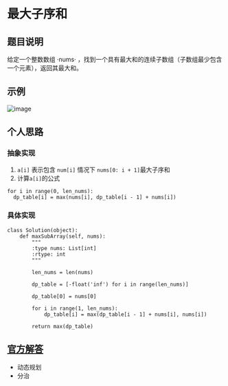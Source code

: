 # 最大子序和

## 题目说明
给定一个整数数组 ·nums· ，找到一个具有最大和的连续子数组（子数组最少包含一个元素），返回其最大和。
## 示例
![image](https://user-images.githubusercontent.com/21255807/115876605-21343600-a479-11eb-879f-27919bdde183.png)

## 个人思路
### 抽象实现
1. `a[i]` 表示包含 `num[i]` 情况下 `nums[0: i + 1]`最大子序和
2. 计算`a[i]`的公式
```
for i in range(0, len_nums):
  dp_table[i] = max(nums[i], dp_table[i - 1] + nums[i])
```
### 具体实现
```
class Solution(object):
    def maxSubArray(self, nums):
        """
        :type nums: List[int]
        :rtype: int
        """

        len_nums = len(nums)

        dp_table = [-float('inf') for i in range(len_nums)]

        dp_table[0] = nums[0]

        for i in range(1, len_nums):
            dp_table[i] = max(dp_table[i - 1] + nums[i], nums[i])

        return max(dp_table)
```
## [官方解答](https://leetcode-cn.com/problems/maximum-subarray/solution/zui-da-zi-xu-he-by-leetcode-solution/)
- 动态规划
- 分治
